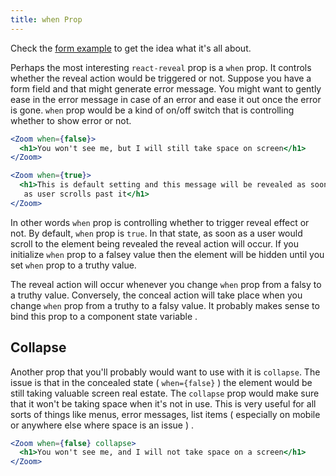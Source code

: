 ```yaml
---
title: when Prop
---
```


Check the [form example](/examples/advanced/form/) to get the idea what it's all about.

Perhaps the most interesting `react-reveal` prop is a `when` prop. It controls whether the reveal action would be triggered or not. Suppose you have a form field and that might generate error message. You might want to gently ease in the error message in case of an error and ease it out once the error is gone.
`when` prop would be a kind of on/off switch that is controlling whether to show error or not.

```jsx
<Zoom when={false}>
  <h1>You won't see me, but I will still take space on screen</h1>
</Zoom>

<Zoom when={true}>
  <h1>This is default setting and this message will be revealed as soon 
   as user scrolls past it</h1>
</Zoom>
```

In other words `when` prop is controlling whether to trigger reveal effect or not. By default, `when` prop is `true`. In that state, as soon as a user would scroll to the element being revealed the reveal action will occur. If you initialize `when` prop to a falsey value then the element will be hidden until you set `when` prop to a truthy value.

The reveal action will occur whenever you change `when` prop from a falsy to a truthy value. Conversely, the conceal action will take place when you change `when` prop from a truthy to a falsy value. It probably makes sense to bind this prop to a component state variable .

## Collapse

Another prop that you'll probably would want to use with it is `collapse`. The issue is that in the concealed state ( `when={false}` ) the element would be still taking valuable screen real estate. The `collapse` prop would make sure that it won't be taking space when it's not in use. This is very useful for all sorts of things like menus, error messages, list items ( especially on mobile or anywhere else where space is an issue ) .

```jsx
<Zoom when={false} collapse>
  <h1>You won't see me, and I will not take space on a screen</h1>
</Zoom>
```
